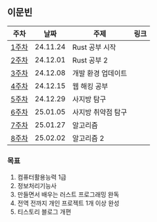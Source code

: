 ## 이문빈

| 주차 | 날짜 | 주제 | 링크 |
|--|--|--|--|
| [1주차](https://github.com/pknu-wap/M-TIL/blob/main/MunbinLee/Week01.md) | 24.11.24 | Rust 공부 시작 | |
| [2주차](https://github.com/pknu-wap/M-TIL/blob/main/MunbinLee/Week02.md) | 24.12.01 | Rust 공부 2 | |
| [3주차](https://github.com/pknu-wap/M-TIL/blob/main/MunbinLee/Week03.md) | 24.12.08 | 개발 환경 업데이트 | |
| [4주차](https://github.com/pknu-wap/M-TIL/blob/main/MunbinLee/Week04.md) | 24.12.15 | 웹 해킹 공부 | |
| [5주차](https://github.com/pknu-wap/M-TIL/blob/main/MunbinLee/Week05.md) | 24.12.29 | 사지방 탐구 | |
| [6주차](https://github.com/pknu-wap/M-TIL/blob/main/MunbinLee/Week06.md) | 25.01.05 | 사지방 취약점 탐구 | |
| [7주차](https://github.com/pknu-wap/M-TIL/blob/main/MunbinLee/Week06.md) | 25.01.27 | 알고리즘 | |
| [8주차](https://github.com/pknu-wap/M-TIL/blob/main/MunbinLee/Week06.md) | 25.02.02 | 알고리즘 2 | |

### 목표
1. 컴퓨터활용능력 1급
2. 정보처리기능사
3. 만들면서 배우는 러스트 프로그래밍 완독
4. 전역 전까지 개인 프로젝트 1개 이상 완성
5. 티스토리 블로그 개편
